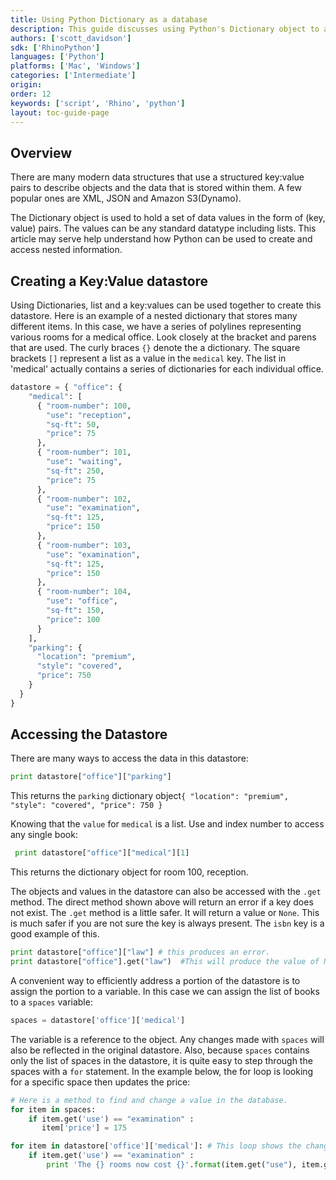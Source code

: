 ```yaml
---
title: Using Python Dictionary as a database
description: This guide discusses using Python's Dictionary object to access nested data.
authors: ['scott_davidson']
sdk: ['RhinoPython']
languages: ['Python']
platforms: ['Mac', 'Windows']
categories: ['Intermediate']
origin:
order: 12
keywords: ['script', 'Rhino', 'python']
layout: toc-guide-page
---
```



## Overview

There are many modern data structures that use a structured key:value pairs to describe objects and the data that is stored within them.  A few popular ones are XML, JSON and Amazon S3(Dynamo).

The Dictionary object is used to hold a set of data values in the form of (key, value) pairs.  The values can be any standard datatype including lists. This article may serve help understand how Python can be used to create and access nested information.

## Creating a Key:Value datastore

Using Dictionaries, list and a key:values can be used together to create this datastore. Here is an example of a nested dictionary that stores many different items. In this case, we have a series of polylines representing various rooms for a medical office.  Look closely at the bracket and parens that are used.  The curly braces `{}` denote the a dictionary.  The square brackets `[]` represent a list as a value in the `medical` key. The list in 'medical' actually contains a series of dictionaries for each individual office.


```python
datastore = { "office": {
    "medical": [
      { "room-number": 100,
        "use": "reception",
        "sq-ft": 50,
        "price": 75
      },
      { "room-number": 101,
        "use": "waiting",
        "sq-ft": 250,
        "price": 75
      },
      { "room-number": 102,
        "use": "examination",
        "sq-ft": 125,
        "price": 150
      },
      { "room-number": 103,
        "use": "examination",
        "sq-ft": 125,
        "price": 150
      },
      { "room-number": 104,
        "use": "office",
        "sq-ft": 150,
        "price": 100
      }
    ],
    "parking": {
      "location": "premium",
      "style": "covered",
      "price": 750
    }
  }
}
```

## Accessing the Datastore

There are many ways to access the data in this datastore:

```python
print datastore["office"]["parking"]
```

This returns the `parking` dictionary object`{ "location": "premium", "style": "covered", "price": 750 }`

Knowing that the `value` for `medical` is a list.  Use and index number to access any single book:

```python
 print datastore["office"]["medical"][1]
```

This returns the dictionary object for room 100, reception.


The objects and values in the datastore can also be accessed with the `.get` method.  The direct method shown above will return an error if a key does not exist. The `.get` method is a little safer.  It will return a value or `None`.  This is much safer if you are not sure the key is always present.  The `isbn` key is a good example of this.

```python
print datastore["office"]["law"] # this produces an error.
print datastore["office"].get("law")  #This will produce the value of None.
```
A convenient way to efficiently address a portion of the datastore is to assign the portion to a variable. In this case we can assign the list of books to a `spaces` variable:

```python
spaces = datastore['office']['medical']
```
The variable is a reference to the object. Any changes made with `spaces` will also be reflected in the original datastore. Also, because `spaces` contains only the list of spaces in the datastore, it is quite easy to step through the spaces with a `for` statement.  In the example below, the for loop is looking for a specific space then updates the price:

```python
# Here is a method to find and change a value in the database.
for item in spaces:
    if item.get('use') == "examination" :
       item['price'] = 175

for item in datastore['office']['medical']: # This loop shows the change is not only in books, but is also in database
    if item.get('use') == "examination" :
        print 'The {} rooms now cost {}'.format(item.get("use"), item.get("price"))
```
